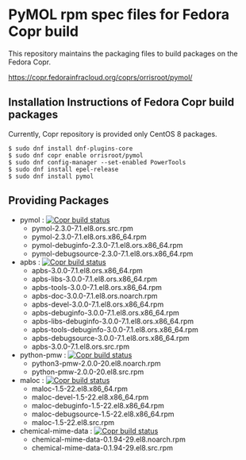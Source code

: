 # PyMOL rpm spec files for Fedora Copr build
This repository maintains the packaging files to build packages on the Fedora Copr.

https://copr.fedorainfracloud.org/coprs/orrisroot/pymol/

## Installation Instructions of Fedora Copr build packages
Currently, Copr repository is provided only CentOS 8 packages.
```
$ sudo dnf install dnf-plugins-core
$ sudo dnf copr enable orrisroot/pymol
$ sudo dnf config-manager --set-enabled PowerTools
$ sudo dnf install epel-release
$ sudo dnf install pymol
```

## Providing Packages
* pymol : [![Copr build status](https://copr.fedorainfracloud.org/coprs/orrisroot/pymol/package/pymol/status_image/last_build.png)](https://copr.fedorainfracloud.org/coprs/orrisroot/pymol/package/pymol/)
  * pymol-2.3.0-7.1.el8.ors.src.rpm
  * pymol-2.3.0-7.1.el8.ors.x86_64.rpm
  * pymol-debuginfo-2.3.0-7.1.el8.ors.x86_64.rpm
  * pymol-debugsource-2.3.0-7.1.el8.ors.x86_64.rpm
* apbs : [![Copr build status](https://copr.fedorainfracloud.org/coprs/orrisroot/pymol/package/apbs/status_image/last_build.png)](https://copr.fedorainfracloud.org/coprs/orrisroot/pymol/package/apbs/)
  * apbs-3.0.0-7.1.el8.ors.x86_64.rpm
  * apbs-libs-3.0.0-7.1.el8.ors.x86_64.rpm
  * apbs-tools-3.0.0-7.1.el8.ors.x86_64.rpm
  * apbs-doc-3.0.0-7.1.el8.ors.noarch.rpm
  * apbs-devel-3.0.0-7.1.el8.ors.x86_64.rpm
  * apbs-debuginfo-3.0.0-7.1.el8.ors.x86_64.rpm
  * apbs-libs-debuginfo-3.0.0-7.1.el8.ors.x86_64.rpm
  * apbs-tools-debuginfo-3.0.0-7.1.el8.ors.x86_64.rpm
  * apbs-debugsource-3.0.0-7.1.el8.ors.x86_64.rpm
  * apbs-3.0.0-7.1.el8.ors.src.rpm
* python-pmw : [![Copr build status](https://copr.fedorainfracloud.org/coprs/orrisroot/pymol/package/python-pmw/status_image/last_build.png)](https://copr.fedorainfracloud.org/coprs/orrisroot/pymol/package/python-pmw/)
  * python3-pmw-2.0.0-20.el8.noarch.rpm
  * python-pmw-2.0.0-20.el8.src.rpm
* maloc : [![Copr build status](https://copr.fedorainfracloud.org/coprs/orrisroot/pymol/package/maloc/status_image/last_build.png)](https://copr.fedorainfracloud.org/coprs/orrisroot/pymol/package/maloc/)
  * maloc-1.5-22.el8.x86_64.rpm
  * maloc-devel-1.5-22.el8.x86_64.rpm
  * maloc-debuginfo-1.5-22.el8.x86_64.rpm
  * maloc-debugsource-1.5-22.el8.x86_64.rpm
  * maloc-1.5-22.el8.src.rpm
* chemical-mime-data : [![Copr build status](https://copr.fedorainfracloud.org/coprs/orrisroot/pymol/package/chemical-mime-data/status_image/last_build.png)](https://copr.fedorainfracloud.org/coprs/orrisroot/pymol/package/chemical-mime-data/)
  * chemical-mime-data-0.1.94-29.el8.noarch.rpm
  * chemical-mime-data-0.1.94-29.el8.src.rpm
